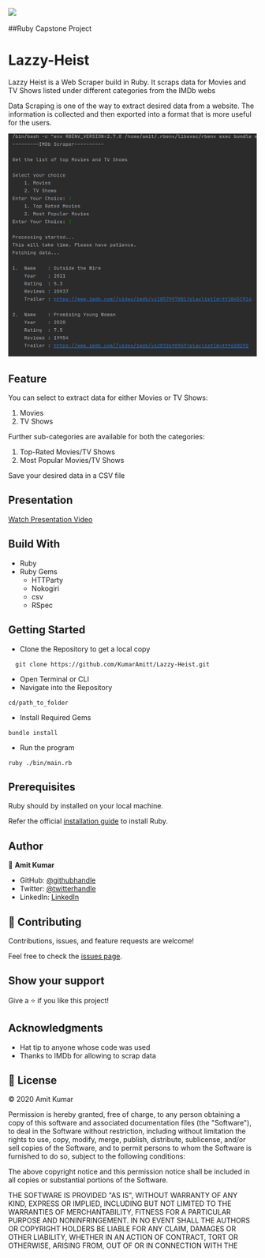 ![](https://img.shields.io/badge/Microverse-blueviolet)

##Ruby Capstone Project
# Lazzy-Heist

Lazzy Heist is a Web Scraper build in Ruby. It scraps data for Movies and TV Shows listed under different categories from
the IMDb webs

Data Scraping is one of the way to extract desired data from a website. The information is collected and then exported into a format that is more useful for the users.

![screenshot](./Images/Scraper.png)

## Feature
You can select to extract data for either Movies or TV Shows:
1. Movies
2. TV Shows

Further sub-categories are available for both the categories:

1. Top-Rated Movies/TV Shows
2. Most Popular Movies/TV Shows

Save your desired data in a CSV file

## Presentation

[Watch Presentation Video]()

## Build With
* Ruby
* Ruby Gems
    * HTTParty
    * Nokogiri
    * csv
    * RSpec
    
## Getting Started
* Clone the Repository to get a local copy
```
  git clone https://github.com/KumarAmitt/Lazzy-Heist.git
```
* Open Terminal or CLI 
* Navigate into the Repository
```bigquery
cd/path_to_folder
```
* Install Required Gems
```bigquery
bundle install
```
* Run the program 
```bigquery
ruby ./bin/main.rb
```

## Prerequisites
Ruby should by installed on your local machine.

Refer the official [installation guide](https://www.ruby-lang.org/en/documentation/installation/) to install Ruby.


## Author

👤 **Amit Kumar**

- GitHub: [@githubhandle](https://github.com/KumarAmitt)
- Twitter: [@twitterhandle](https://twitter.com/ArrshAmitt)
- LinkedIn: [LinkedIn](www.linkedin.com/in/kumar-amitt)

## 🤝 Contributing

Contributions, issues, and feature requests are welcome!

Feel free to check the [issues page](https://github.com/KumarAmitt/Lazzy-Heist/issues).

## Show your support

Give a ⭐️ if you like this project!

## Acknowledgments

- Hat tip to anyone whose code was used
- Thanks to IMDb for allowing to scrap data


## 📝 License
&copy; 2020 Amit Kumar

Permission is hereby granted, free of charge, to any person obtaining a copy
of this software and associated documentation files (the "Software"), to deal
in the Software without restriction, including without limitation the rights
to use, copy, modify, merge, publish, distribute, sublicense, and/or sell
copies of the Software, and to permit persons to whom the Software is
furnished to do so, subject to the following conditions:

The above copyright notice and this permission notice shall be included in all
copies or substantial portions of the Software.

THE SOFTWARE IS PROVIDED "AS IS", WITHOUT WARRANTY OF ANY KIND, EXPRESS OR
IMPLIED, INCLUDING BUT NOT LIMITED TO THE WARRANTIES OF MERCHANTABILITY,
FITNESS FOR A PARTICULAR PURPOSE AND NONINFRINGEMENT. IN NO EVENT SHALL THE
AUTHORS OR COPYRIGHT HOLDERS BE LIABLE FOR ANY CLAIM, DAMAGES OR OTHER
LIABILITY, WHETHER IN AN ACTION OF CONTRACT, TORT OR OTHERWISE, ARISING FROM,
OUT OF OR IN CONNECTION WITH THE 
